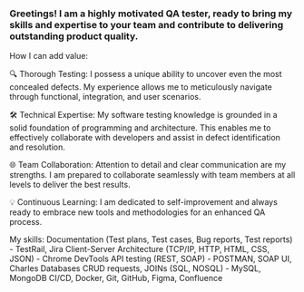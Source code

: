 ### Greetings! I am a highly motivated QA tester, ready to bring my skills and expertise to your team and contribute to delivering outstanding product quality.

How I can add value:

🔍 Thorough Testing: I possess a unique ability to uncover even the most concealed defects. My experience allows me to meticulously navigate through functional, integration, and user scenarios.

🛠️ Technical Expertise: My software testing knowledge is grounded in a solid foundation of programming and architecture. This enables me to effectively collaborate with developers and assist in defect identification and resolution.

🌐 Team Collaboration: Attention to detail and clear communication are my strengths. I am prepared to collaborate seamlessly with team members at all levels to deliver the best results.

💡 Continuous Learning: I am dedicated to self-improvement and always ready to embrace new tools and methodologies for an enhanced QA process.

My skills: Documentation (Test plans, Test cases, Bug reports, Test reports) - TestRail, Jira Client-Server Architecture (TCP/IP, HTTP, HTML, CSS, JSON) - Chrome DevTools API testing (REST, SOAP) - POSTMAN, SOAP UI, Charles Databases CRUD requests, JOINs (SQL, NOSQL) - MySQL, MongoDB CI/CD, Docker, Git, GitHub, Figma, Confluence
